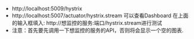 

* http://localhost:5009/hystrix 
* http://localhost:5007/actuator/hystrix.stream	可以查看Dashboard
在上⾯的输⼊框填⼊:	http://想监控的服务:端⼝/hystrix.stream进⾏测试
* 注意：⾸先要先调⽤⼀下想监控的服务的API，否则将会显示⼀个空的图表.

	